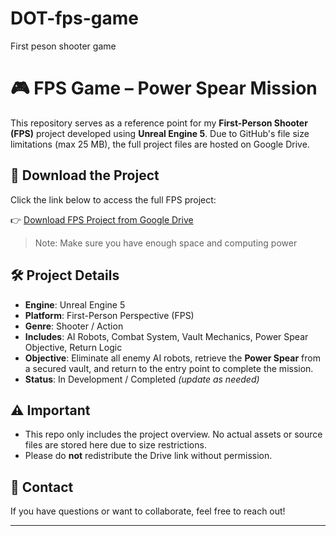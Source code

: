 # DOT-fps-game
First peson shooter game
# 🎮 FPS Game – Power Spear Mission

This repository serves as a reference point for my **First-Person Shooter (FPS)** project developed using **Unreal Engine 5**. Due to GitHub's file size limitations (max 25 MB), the full project files are hosted on Google Drive.

## 📁 Download the Project

Click the link below to access the full FPS project:

👉 [Download FPS Project from Google Drive]()

> Note: Make sure you have enough space and computing power

## 🛠️ Project Details

- **Engine**: Unreal Engine 5  
- **Platform**: First-Person Perspective (FPS)  
- **Genre**: Shooter / Action  
- **Includes**: AI Robots, Combat System, Vault Mechanics, Power Spear Objective, Return Logic  
- **Objective**: Eliminate all enemy AI robots, retrieve the **Power Spear** from a secured vault, and return to the entry point to complete the mission.  
- **Status**: In Development / Completed *(update as needed)*

## ⚠️ Important

- This repo only includes the project overview. No actual assets or source files are stored here due to size restrictions.
- Please do **not** redistribute the Drive link without permission.

## 🙌 Contact

If you have questions or want to collaborate, feel free to reach out!

---
